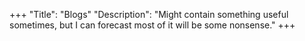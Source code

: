 +++
"Title": "Blogs"
"Description": "Might contain something useful sometimes, but I can forecast most of it will be some nonsense."
+++